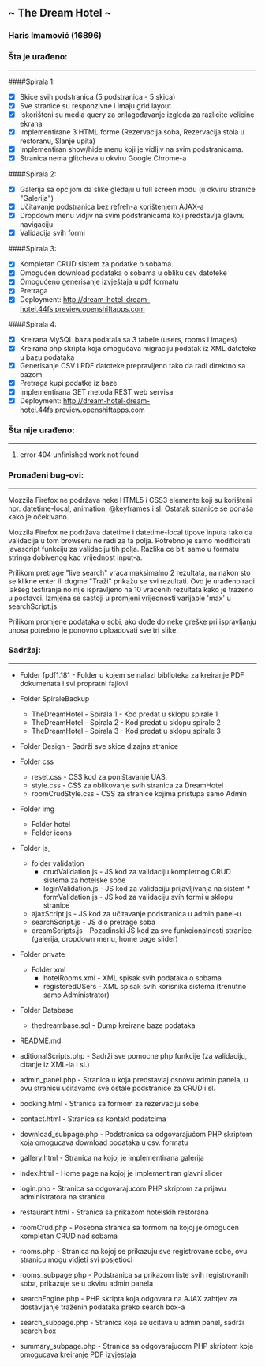﻿## ~ The Dream Hotel ~
### Haris Imamović (16896)


### Šta je urađeno:
- - - -

####Spirala 1:
- [x] Skice svih podstranica (5 podstranica - 5 skica)
- [x] Sve stranice su responzivne i imaju grid layout
- [x] Iskorišteni su media query za prilagođavanje izgleda za razlicite velicine ekrana
- [x] Implementirane 3 HTML forme (Rezervacija soba, Rezervacija stola u restoranu, Slanje upita)
- [x] Implementiran show/hide menu koji je vidljiv na svim podstranicama.
- [x] Stranica nema glitcheva u okviru Google Chrome-a

####Spirala 2:
- [x] Galerija sa opcijom da slike gledaju u full screen modu (u okviru stranice "Galerija")
- [x] Učitavanje podstranica bez refreh-a korištenjem AJAX-a
- [x] Dropdown menu vidjiv na svim podstranicama koji predstavlja glavnu navigaciju
- [x] Validacija svih formi

####Spirala 3:
- [x] Kompletan CRUD sistem za podatke o sobama.
- [x] Omogućen download podataka o sobama u obliku csv datoteke
- [x] Omogućeno generisanje izvještaja u pdf formatu
- [x] Pretraga
- [x] Deployment: http://dream-hotel-dream-hotel.44fs.preview.openshiftapps.com 

####Spirala 4:
- [x] Kreirana MySQL baza podatala sa 3 tabele (users, rooms i images)
- [x] Kreirana php skripta koja omogućava migraciju podatak iz XML datoteke u bazu podataka
- [x] Generisanje CSV i PDF datoteke prepravljeno tako da radi direktno sa bazom
- [x] Pretraga kupi podatke iz baze
- [x] Implementirana GET metoda REST web servisa
- [x] Deployment: http://dream-hotel-dream-hotel.44fs.preview.openshiftapps.com

### Šta nije urađeno: 
- - - -
1. error 404 unfinished work not found


### Pronađeni bug-ovi:
- - - -
Mozzila Firefox ne podržava neke HTML5 i CSS3 elemente koji su korišteni npr. datetime-local, animation, @keyframes i sl.
Ostatak stranice se ponaša kako je očekivano.

Mozzila Firefox ne podržava datetime i datetime-local tipove inputa tako da validacija u tom browseru ne radi za ta polja.
Potrebno je samo modificirati javascript funkciju za validaciju tih polja. Razlika ce biti samo u formatu stringa
dobivenog kao vrijednost input-a. 

Prilikom pretrage "live search" vraca maksimalno 2 rezultata, na nakon sto se klikne enter ili dugme "Traži" prikažu se svi rezultati. Ovo je urađeno radi lakšeg testiranja no nije ispravljeno na 10 vracenih rezultata kako je trazeno u postavci. Izmjena se sastoji u promjeni vrijednosti varijable 'max' u searchScript.js

Prilikom promjene podataka o sobi, ako dođe do neke greške pri ispravljanju unosa potrebno je ponovno uploadovati sve tri slike.

### Sadržaj:
- - - -
* Folder fpdf1.181 - Folder u kojem se nalazi biblioteka za kreiranje PDF dokumenata i svi propratni fajlovi

* Folder SpiraleBackup
	* TheDreamHotel - Spirala 1	- Kod predat u sklopu spirale 1
	* TheDreamHotel - Spirala 2	- Kod predat u sklopu spirale 2
	* TheDreamHotel - Spirala 3 - Kod predat u sklopu spirale 3

* Folder Design	- Sadrži sve skice dizajna stranice

* Folder css
	* reset.css 		- CSS kod za poništavanje UAS.
	* style.css			- CSS za oblikovanje svih stranica za DreamHotel
	* roomCrudStyle.css - CSS za stranice kojima pristupa samo Admin

* Folder img
	* Folder hotel
	* Folder icons

* Folder js¸
	* folder validation
		* crudValidation.js - JS kod za validaciju kompletnog CRUD sistema za hotelske sobe
		* loginValidation.js - JS kod za validaciju prijavljivanja na sistem		* formValidation.js - JS kod za validaciju svih formi u sklopu stranice
	* ajaxScript.js         - JS kod za učitavanje podstranica u admin panel-u
	* searchScript.js       - JS dio pretrage soba
	* dreamScripts.js	    - Pozadinski JS kod za sve funkcionalnosti stranice (galerija, dropdown menu, home page slider)

* Folder private
	* Folder xml
		* hotelRooms.xml  - XML spisak svih podataka o sobama 
		* registeredUSers - XML spisak svih korisnika sistema (trenutno samo Administrator)

* Folder Database
	* thedreambase.sql 	- Dump kreirane baze podataka

* README.md	
* aditionalScripts.php	- Sadrži sve pomocne php funkcije (za validaciju, citanje iz XML-la i sl.)
* admin_panel.php		- Stranica u koja predstavlaj osnovu admin panela, u ovu stranicu učitavamo sve ostale podstranice za CRUD i sl.
* booking.html			- Stranica sa formom za rezervaciju sobe
* contact.html			- Stranica sa kontakt podatcima
* download_subpage.php	- Podstranica sa odgovarajućom PHP skriptom koja omogucava download podataka u csv. formatu
* gallery.html 			- Stranica na kojoj je implementirana galerija
* index.html			- Home page na kojoj je implementiran glavni slider 
* login.php				- Stranica sa odgovarajucom PHP skriptom za prijavu administratora na stranicu
* restaurant.html		- Stranica sa prikazom hotelskih restorana
* roomCrud.php			- Posebna stranica sa formom na kojoj je omogucen kompletan CRUD nad sobama
* rooms.php				- Stranica na kojoj se prikazuju sve registrovane sobe, ovu stranicu mogu vidjeti svi posjetioci
* rooms_subpage.php	  	- Podstranica sa prikazom liste svih registrovanih soba, prikazuje se u okviru admin panela
* searchEngine.php		- PHP skripta koja odgovara na AJAX zahtjev za dostavljanje traženih podataka preko search box-a
* search_subpage.php	- Stranica koja se ucitava u admin panel, sadrži search box
* summary_subpage.php  	- Stranica sa odgovarajucom PHP skriptom koja omogucava kreiranje PDF izvjestaja 
